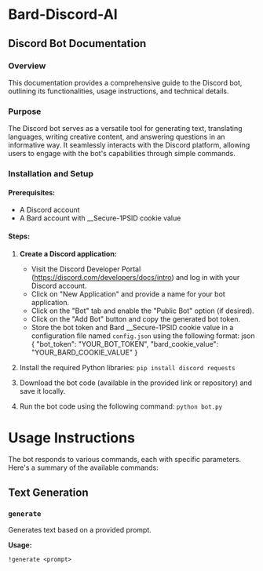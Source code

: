 # Bard-Discord-AI
## Discord Bot Documentation

### Overview

This documentation provides a comprehensive guide to the Discord bot, outlining its functionalities, usage instructions, and technical details.

### Purpose

The Discord bot serves as a versatile tool for generating text, translating languages, writing creative content, and answering questions in an informative way. It seamlessly interacts with the Discord platform, allowing users to engage with the bot's capabilities through simple commands.

### Installation and Setup

#### Prerequisites:

* A Discord account
* A Bard account with __Secure-1PSID cookie value

#### Steps:

1. **Create a Discord application:**
   * Visit the Discord Developer Portal (https://discord.com/developers/docs/intro) and log in with your Discord account.
   * Click on "New Application" and provide a name for your bot application.
   * Click on the "Bot" tab and enable the "Public Bot" option (if desired).
   * Click on the "Add Bot" button and copy the generated bot token.
   * Store the bot token and Bard __Secure-1PSID cookie value in a configuration file named `config.json` using the following format:
      json
       {
     "bot_token": "YOUR_BOT_TOKEN",
     "bard_cookie_value": "YOUR_BARD_COOKIE_VALUE"
     }

2. Install the required Python libraries:
`pip install discord requests`

3. Download the bot code (available in the provided link or repository) and save it locally.

4. Run the bot code using the following command:
`python bot.py`


# Usage Instructions

The bot responds to various commands, each with specific parameters. Here's a summary of the available commands:

## Text Generation

### `generate`

Generates text based on a provided prompt.

**Usage:**

`!generate <prompt>`
